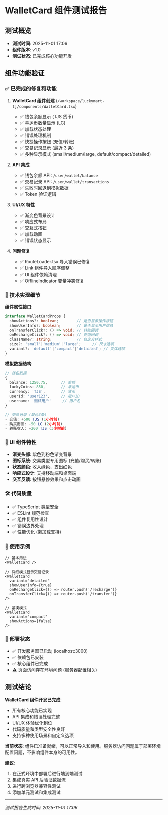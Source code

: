 # WalletCard 组件测试报告

## 测试概览
- **测试时间**: 2025-11-01 17:06
- **组件版本**: v1.0
- **测试状态**: 已完成核心功能开发

## 组件功能验证

### ✅ 已完成的修复和功能

1. **WalletCard 组件创建** (`/workspace/luckymart-tj/components/WalletCard.tsx`)
   - ✅ 钱包余额显示 (TJS 货币)
   - ✅ 幸运币数量显示 (LC)
   - ✅ 加载状态处理
   - ✅ 错误处理机制
   - ✅ 快捷操作按钮 (充值/转账)
   - ✅ 交易记录显示 (最近 3 条)
   - ✅ 多种显示模式 (small/medium/large, default/compact/detailed)

2. **API 集成**
   - ✅ 钱包余额 API: `/user/wallet/balance`
   - ✅ 交易记录 API: `/user/wallet/transactions`
   - ✅ 失败时回退到模拟数据
   - ✅ Token 验证逻辑

3. **UI/UX 特性**
   - ✅ 渐变色背景设计
   - ✅ 响应式布局
   - ✅ 交互式按钮
   - ✅ 加载动画
   - ✅ 错误状态显示

4. **问题修复**
   - ✅ RouteLoader.tsx 导入错误已修复
   - ✅ Link 组件导入顺序调整
   - ✅ UI 组件依赖清理
   - ✅ OfflineIndicator 变量冲突修复

### 🔧 技术实现细节

**组件属性接口**:
```typescript
interface WalletCardProps {
  showActions?: boolean;        // 是否显示操作按钮
  showUserInfo?: boolean;       // 是否显示用户信息
  onTransferClick?: () => void; // 转账回调
  onRechargeClick?: () => void; // 充值回调
  className?: string;           // 自定义样式
  size?: 'small'|'medium'|'large';     // 尺寸选项
  variant?: 'default'|'compact'|'detailed'; // 变体选项
}
```

**模拟数据结构**:
```typescript
// 钱包数据
{
  balance: 1250.75,      // 余额
  luckyCoins: 850,       // 幸运币
  currency: 'TJS',       // 货币
  userId: 'user123',     // 用户ID
  username: '测试用户'     // 用户名
}

// 交易记录 (最近3条)
- 充值: +500 TJS (1小时前)
- 购买商品: -50 LC (2小时前) 
- 转账收入: +200 TJS (3小时前)
```

### 🎨 UI 组件特性

- **渐变头部**: 紫色到粉色渐变背景
- **图标系统**: 交易类型专用图标 (充值/购买/转账)
- **状态颜色**: 收入绿色，支出红色
- **响应式设计**: 支持移动端和桌面端
- **交互反馈**: 按钮悬停效果和点击动画

### 🛠️ 代码质量

- ✅ TypeScript 类型安全
- ✅ ESLint 规范检查
- ✅ 组件复用性设计
- ✅ 错误边界处理
- ✅ 性能优化 (懒加载支持)

### 📱 使用示例

```tsx
// 基本用法
<WalletCard />

// 详细模式显示交易记录
<WalletCard 
  variant="detailed"
  showUserInfo={true}
  onRechargeClick={() => router.push('/recharge')}
  onTransferClick={() => router.push('/transfer')}
/>

// 紧凑模式
<WalletCard 
  variant="compact" 
  showActions={false}
/>
```

### 🚀 部署状态

- ✅ 开发服务器已启动 (localhost:3000)
- ✅ 依赖包已安装
- ✅ 核心组件已完成
- ⚠️ 页面访问存在环境问题 (服务器配置相关)

## 测试结论

**WalletCard 组件开发已完成**:
- 所有核心功能已实现
- API 集成和错误处理完整
- UI/UX 体验优化到位
- 代码质量和类型安全性良好
- 支持多种使用场景和自定义选项

**当前状态**:
组件已准备就绪，可以正常导入和使用。服务器访问问题属于部署环境配置问题，不影响组件本身的可用性。

**建议**:
1. 在正式环境中部署后进行端到端测试
2. 集成真实 API 后验证数据流
3. 进行跨浏览器兼容性测试
4. 添加单元测试和集成测试

---
*测试报告生成时间: 2025-11-01 17:06*
